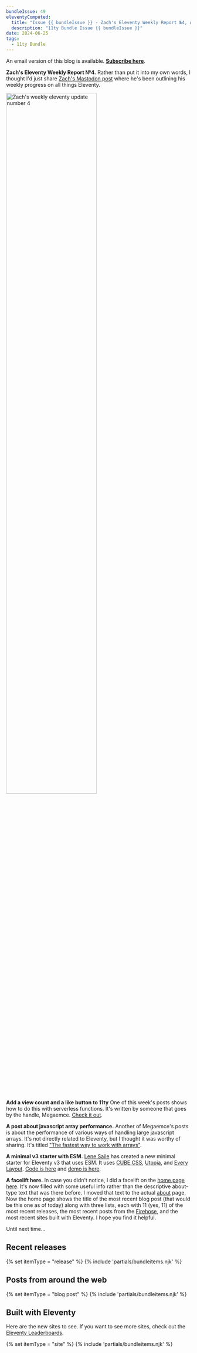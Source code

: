 ```yaml
---
bundleIssue: 49
eleventyComputed:
  title: "Issue {{ bundleIssue }} - Zach's Eleventy Weekly Report №4, Add a view count and a like button to 11ty, A post about javascript array performance, A minimal v3 starter with ESM, A facelift here...And 7 posts, 1 starter, and 3 sites to see"
  description: "11ty Bundle Issue {{ bundleIssue }}"
date: 2024-06-25
tags:
  - 11ty Bundle
---
```


An email version of this blog is available. **[Subscribe here](#newsletter-subscribe)**.

**Zach's Eleventy Weekly Report №4.** Rather than put it into my own words, I thought I'd just share [Zach's Mastodon post](https://fosstodon.org/@eleventy/112672038105630825) where he's been outlining his weekly progress on all things Eleventy.

<img src="/assets/img/zachs-eleventy-progress-4.jpg" alt="Zach's weekly eleventy update number 4" style="width: 70%; margin: 0 auto;">

**Add a view count and a like button to 11ty** One of this week's posts shows how to do this with serverless functions. It's written by someone that goes by the handle, Megaemce. [Check it out](https://annoyscript.vercel.app/posts/Adding%20view%20count%20and%20like%20button%20to%2011ty/).

**A post about javascript array performance.** Another of Megaemce's posts is about the performance of various ways of handling large javascript arrays. It's not directly related to Eleventy, but I thought it was worthy of sharing. It's titled ["The fastest way to work with arrays"](https://annoyscript.vercel.app/posts/The%20fastest%20way%20to%20work%20with%20arrays/).

**A minimal v3 starter with ESM.** [Lene Saile](https://www.lene.dev/) has created a new minimal starter for Eleventy v3 that uses ESM. It uses [CUBE CSS](https://cube.fyi/), [Utopia](https://utopia.fyi/), and [Every Layout](https://every-layout.dev/). [Code is here](https://github.com/madrilene/eleventy-esm-minimal) and [demo is here](https://eleventy-esm-minimal.netlify.app/).

**A facelift here.** In case you didn't notice, I did a facelift on the [home page here](/). It's now filled with some useful info rather than the descriptive about-type text that was there before. I moved that text to the actual [about](/about/) page. Now the home page shows the title of the most recent blog post (that would be this one as of today) along with three lists, each with 11 (yes, 11) of the most recent releases, the most recent posts from the [Firehose](/firehose/), and the most recent sites built with Eleventy. I hope you find it helpful.

Until next time...

## Recent releases

{% set itemType = "release" %}
{% include 'partials/bundleitems.njk' %}

## Posts from around the web

{% set itemType = "blog post" %}
{% include 'partials/bundleitems.njk' %}

## Built with Eleventy

Here are the new sites to see. If you want to see more sites, check out the [Eleventy Leaderboards](https://www.11ty.dev/speedlify/).

{% set itemType = "site" %}
{% include 'partials/bundleitems.njk' %}
